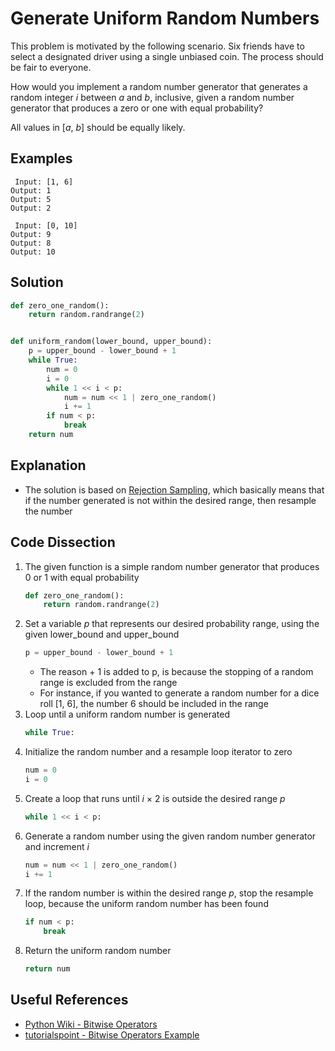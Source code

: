 # Generate Uniform Random Numbers
This problem is motivated by the following scenario. Six friends have to select a designated driver using a single unbiased coin. The process should be fair to everyone.  
  
How would you implement a random number generator that generates a random integer _i_ between _a_ and _b_, inclusive, given a random number generator that produces a zero or one with equal probability?  
  
All values in [_a_, _b_] should be equally likely.  
  
## Examples
```
 Input: [1, 6]
Output: 1
Output: 5
Output: 2

 Input: [0, 10]
Output: 9
Output: 8
Output: 10
```
  
## Solution
```python
def zero_one_random():
    return random.randrange(2)


def uniform_random(lower_bound, upper_bound):
    p = upper_bound - lower_bound + 1
    while True:
        num = 0
        i = 0
        while 1 << i < p:
            num = num << 1 | zero_one_random()
            i += 1
        if num < p:
            break
    return num
```
  
## Explanation
* The solution is based on [Rejection Sampling](https://en.wikipedia.org/wiki/Rejection_sampling), which basically means that if the number generated is not within the desired range, then resample the number  
  
## Code Dissection
1. The given function is a simple random number generator that produces 0 or 1 with equal probability  
    ```python
    def zero_one_random():
        return random.randrange(2)
    ```
2. Set a variable _p_ that represents our desired probability range, using the given lower_bound and upper_bound  
    ```python
    p = upper_bound - lower_bound + 1
    ```
    * The reason + 1 is added to p, is because the stopping of a random range is excluded from the range  
    * For instance, if you wanted to generate a random number for a dice roll [1, 6], the number 6 should be included in the range  
3. Loop until a uniform random number is generated  
    ```python
    while True:
    ```
4. Initialize the random number and a resample loop iterator to zero  
    ```python
    num = 0
    i = 0
    ```
5. Create a loop that runs until _i_ &times; 2 is outside the desired range _p_  
    ```python
    while 1 << i < p:
    ```
6. Generate a random number using the given random number generator and increment _i_  
    ```python
    num = num << 1 | zero_one_random()
    i += 1
    ```
7. If the random number is within the desired range _p_, stop the resample loop, because the uniform random number has been found  
    ```python
    if num < p:
        break
    ```
8. Return the uniform random number  
    ```python
    return num
    ```
  
## Useful References
* [Python Wiki - Bitwise Operators](https://wiki.python.org/moin/BitwiseOperators)
* [tutorialspoint - Bitwise Operators Example](https://www.tutorialspoint.com/python/bitwise_operators_example.htm)